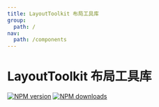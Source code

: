 ```yaml
---
title: LayoutToolkit 布局工具库
group:
  path: /
nav:
  path: /components
---
```


# LayoutToolkit 布局工具库

[![NPM version][version-image]][version-url] [![NPM downloads][download-image]][download-url]

<!-- npm url -->

[version-image]: http://img.shields.io/npm/v/@arvinxu/layout-toolkit.svg?color=deepgreen&label=latest
[version-url]: http://npmjs.org/package/@arvinxu/layout-toolkit
[download-image]: https://img.shields.io/npm/dm/@arvinxu/layout-toolkit.svg
[download-url]: https://npmjs.org/package/@arvinxu/layout-toolkit

<API src='./index.tsx'></API>
